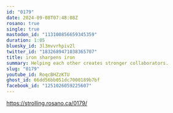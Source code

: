 ```yaml
---
id: "0179"
date: 2024-09-08T07:48:08Z
rosano: true
single: true
mastodon_id: "113100856659345359"
duration: 1:05
bluesky_id: 3l3mvvrhpiv2l
twitter_id: "1832689471038365707"
title: iron sharpens iron
summary: Helping each other creates stronger collaborators.
slug: "0179"
youtube_id: RoqcBHZzKTU
ghost_id: 66dd56bb051dc7000189b7bf
facebook_id: "1251026059225607"
---
```

https://strolling.rosano.ca/0179/
